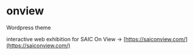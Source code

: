 # onview

Wordpress theme

interactive web exhibition for SAIC On View -> [https://saiconview.com/](https://saiconview.com/)
